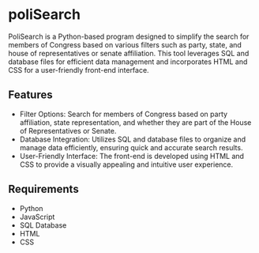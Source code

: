 # poliSearch

PoliSearch is a Python-based program designed to simplify the search for members of Congress based on various filters such as party, state, and house of representatives or senate affiliation. This tool leverages SQL and database files for efficient data management and incorporates HTML and CSS for a user-friendly front-end interface.

## Features

- Filter Options: Search for members of Congress based on party affiliation, state representation, and whether they are part of the House of Representatives or Senate.
- Database Integration: Utilizes SQL and database files to organize and manage data efficiently, ensuring quick and accurate search results.
- User-Friendly Interface: The front-end is developed using HTML and CSS to provide a visually appealing and intuitive user experience.

## Requirements

- Python
- JavaScript
- SQL Database
- HTML
- CSS
